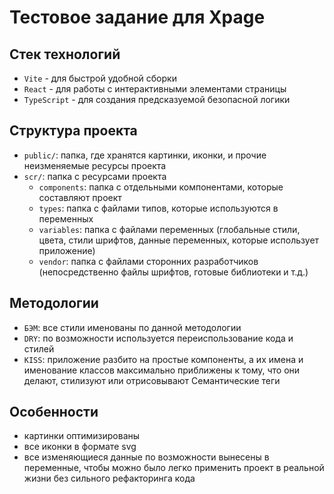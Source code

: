 # Тестовое задание для Xpage

## Стек технологий

- `Vite` - для быстрой удобной сборки
- `React` - для работы с интерактивными элементами страницы
- `TypeScript` - для создания предсказуемой безопасной логики

## Структура проекта

- `public/`: папка, где хранятся картинки, иконки, и прочие неизменяемые ресурсы проекта
- `scr/`: папка с ресурсами проекта
  - `components`: папка с отдельными компонентами, которые составляют проект
  - `types`: папка с файлами типов, которые используются в переменных
  - `variables`: папка с файлами переменных (глобальные стили, цвета, стили шрифтов, данные переменных, которые использует приложение)
  - `vendor`: папка с файлами сторонних разработчиков (непосредственно файлы шрифтов, готовые библиотеки и т.д.)

## Методологии

- `БЭМ`: все стили именованы по данной методологии
- `DRY`: по возможности используется переиспользование кода и стилей
- `KISS`: приложение разбито на простые компоненты, а их имена и именование классов максимально приближены к тому, что они делают, стилизуют или отрисовывают
  Семантические теги

## Особенности

- картинки оптимизированы
- все иконки в формате svg
- все изменяющиеся данные по возможности вынесены в переменные, чтобы можно было легко применить проект в реальной жизни без сильного рефакторинга кода
